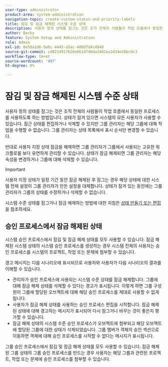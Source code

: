 ```yaml
---
user-type: administrator
product-area: system-administration
navigation-topic: create-custom-status-and-priority-labels
title: 잠김 및 잠금 해제된 시스템 수준 상태
description: 사용자 정의 상태를 잠그는 것은 조직 전체의 사람들이 작업 흐름에서 동일한 프로세스를 사용하도록 하는 방법입니다. 상태가 잠겨 있으면 시스템의 모든 사용자가 사용할 수 있습니다. 편집하거나 삭제할 수는 있지만 그룹 관리자는 해당 그룹에 대해 이를 수행할 수 없습니다. 반대로 사용자 지정 상태 잠금을 해제하면 그룹 관리자가 그룹에서 사용되는 고유한 워크플로를 보다 유연하게 관리할 수 있습니다. 잠금 해제된 상태의 속성을 변경하거나 해당 그룹에 대해 삭제할 수 있습니다.
author: Becky
feature: System Setup and Administration
role: Admin
exl-id: 0e58a1d6-5e0c-4445-a5ac-400dfd4c4948
source-git-commit: cd0214917620e0b147d0da3402ea2d34e28bc9c3
workflow-type: tm+mt
source-wordcount: '497'
ht-degree: 0%

---
```


# 잠김 및 잠금 해제된 시스템 수준 상태

사용자 정의 상태를 잠그는 것은 조직 전체의 사람들이 작업 흐름에서 동일한 프로세스를 사용하도록 하는 방법입니다. 상태가 잠겨 있으면 시스템의 모든 사용자가 사용할 수 있습니다. 잠근 상태를 편집하거나 삭제할 수 있지만 그룹 관리자는 해당 그룹에 대해 작업을 수행할 수 없습니다. 그룹 관리자는 상태 목록에서 표시 순서만 변경할 수 있습니다.

반대로 사용자 지정 상태 잠금을 해제하면 그룹 관리자가 그룹에서 사용되는 고유한 워크플로를 보다 유연하게 관리할 수 있습니다. 상태가 잠금 해제되면 그룹 관리자는 해당 속성을 변경하거나 그룹에 대해 삭제할 수 있습니다.

>[!IMPORTANT]
>
>사용자 지정 상태가 일정 기간 동안 잠금 해제된 후 잠그는 경우 해당 상태에 대한 시스템 전체 설정이 그룹 관리자가 만든 설정을 대체합니다. 상태가 잠겨 있는 동안에는 그룹 관리자가 그룹의 상태를 수정하거나 삭제할 수 없습니다.

시스템 수준 상태를 잠그거나 잠금 해제하는 방법에 대한 지침은 [상태 만들기 또는 편집](../../../administration-and-setup/customize-workfront/creating-custom-status-and-priority-labels/create-or-edit-a-status.md)을 참조하세요.

## 승인 프로세스에서 잠금 해제된 상태

시스템 승인 프로세스에서 잠김 및 잠금 해제 상태를 모두 사용할 수 있습니다. 잠금 해제된 시스템 상태의 시스템 승인 프로세스를 생성하는 경우 시스템 전체의 사용자는 승인 프로세스를 시스템의 프로젝트, 작업 또는 문제에 첨부할 수 있습니다.

경고 메시지는 다음 시나리오에 표시되므로 사용자와 사용자가 다음 시나리오의 결과를 이해할 수 있습니다.

* 관리자가 승인 프로세스에 사용되는 시스템 수준 상태를 잠금 해제합니다. 그룹에 대해 잠금 해제 상태를 삭제할 수 있다는 경고가 표시됩니다. 이렇게 하면 그룹 구성원이 그룹에 할당된 오브젝트에 대해 해당 승인 프로세스를 제대로 사용할 수 없게 됩니다.
* 사용자가 잠금 해제 상태를 사용하는 승인 프로세스 편집을 시작합니다. 잠금 해제된 상태에 대해 경고하는 메시지가 표시되어 다시 잠그거나 바꾸는 것이 좋은지 평가할 수 있습니다.
* 잠금 해제 상태의 시스템 수준 승인 프로세스가 오브젝트에 첨부되고 해당 오브젝트에 할당된 그룹에 대한 상태가 삭제되었습니다. 그룹 멤버가 객체의 승인 섹션으로 이동하면 객체에 대해 승인 프로세스를 시작할 수 없다는 메시지가 표시됩니다.

그룹 승인 프로세스에서 잠김 및 잠금 해제 상태를 모두 사용할 수 있습니다. 잠금 해제된 그룹 상태의 그룹 승인 프로세스를 만드는 경우 사용자는 해당 그룹과 관련된 프로젝트, 작업 또는 문제에 승인 프로세스를 첨부할 수 있습니다.
